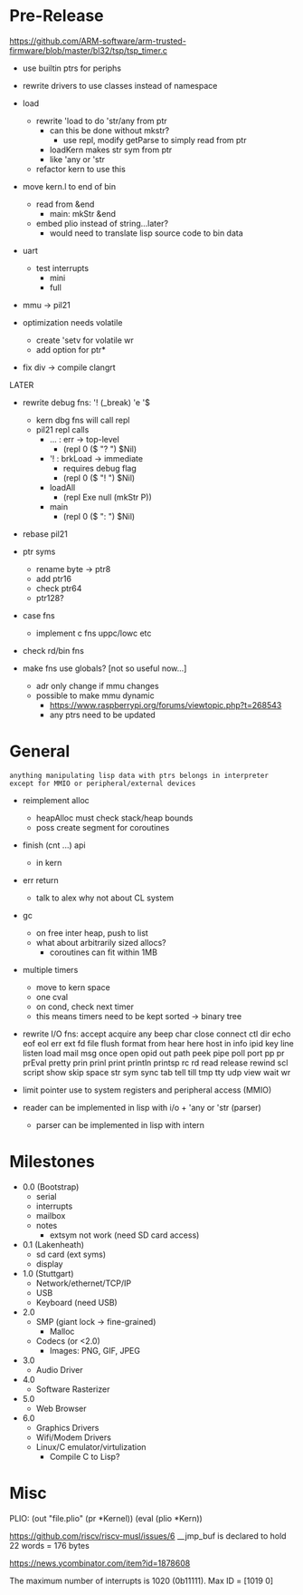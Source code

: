 Pre-Release
===========

https://github.com/ARM-software/arm-trusted-firmware/blob/master/bl32/tsp/tsp_timer.c

* use builtin ptrs for periphs

* rewrite drivers to use classes instead of namespace

* load
  * rewrite 'load to do 'str/any from ptr
    * can this be done without mkstr?
      * use repl, modify getParse to simply read from ptr
    * loadKern makes str sym from ptr
    * like 'any or 'str
  * refactor kern to use this

* move kern.l to end of bin
  * read from &end
    * main: mkStr &end
  * embed plio instead of string...later?
    * would need to translate lisp source code to bin data

* uart
  * test interrupts
    * mini
    * full

* mmu -> pil21

* optimization needs volatile
  * create 'setv for volatile wr
  * add option for ptr*

* fix div -> compile clangrt

LATER

* rewrite debug fns: '! (_break) 'e '$
  * kern dbg fns will call repl
  * pil21 repl calls
    * ... : err -> top-level
      * (repl 0 ($ "? ") $Nil)
    * '!  : brkLoad -> immediate
      * requires debug flag
      * (repl 0 ($ "! ") $Nil)
    * loadAll
      * (repl Exe null (mkStr P))
    * main
      * (repl 0 ($ ": ") $Nil)

* rebase pil21
* ptr syms
  * rename byte  -> ptr8
  * add ptr16
  * check ptr64
  * ptr128?
* case fns
  * implement c fns uppc/lowc etc
* check rd/bin fns
* make fns use globals? [not so useful now...]
  * adr only change if mmu changes
  * possible to make mmu dynamic
    * https://www.raspberrypi.org/forums/viewtopic.php?t=268543
    * any ptrs need to be updated

General
=======

    anything manipulating lisp data with ptrs belongs in interpreter
    except for MMIO or peripheral/external devices

* reimplement alloc
  * heapAlloc must check stack/heap bounds
  * poss create segment for coroutines

* finish (cnt ...) api
  * in kern
* err return
  * talk to alex why not about CL system
* gc
  * on free inter heap, push to list
  * what about arbitrarily sized allocs?
    * coroutines can fit within 1MB

* multiple timers
  * move to kern space
  * one cval
  * on cond, check next timer
  * this means timers need to be kept sorted -> binary tree

* rewrite I/O fns:
  accept acquire any beep char close connect ctl dir echo eof eol err ext fd file flush format from hear here host in info ipid key line listen load mail msg once open opid out path peek pipe poll port pp pr prEval pretty prin prinl print println printsp rc rd read release rewind scl script show skip space str sym sync tab tell till tmp tty udp view wait wr

* limit pointer use to system registers and peripheral access (MMIO)

* reader can be implemented in lisp with i/o + 'any or 'str (parser)
  * parser can be implemented in lisp with intern

# Milestones

* 0.0 (Bootstrap)
  * serial
  * interrupts
  * mailbox
  * notes
    * extsym not work (need SD card access)
* 0.1 (Lakenheath)
  * sd card (ext syms)
  * display
* 1.0 (Stuttgart)
  * Network/ethernet/TCP/IP
  * USB
  * Keyboard (need USB)
* 2.0
  * SMP (giant lock -> fine-grained)
    * Malloc
  * Codecs (or <2.0)
    * Images: PNG, GIF, JPEG
* 3.0
  * Audio Driver
* 4.0
  * Software Rasterizer
* 5.0
  * Web Browser
* 6.0
  * Graphics Drivers
  * Wifi/Modem Drivers
  * Linux/C emulator/virtulization
    * Compile C to Lisp?


# Misc

PLIO:
(out "file.plio" (pr *Kernel))
(eval (plio *Kern))

https://github.com/riscv/riscv-musl/issues/6
__jmp_buf is declared to hold 22 words = 176 bytes

https://news.ycombinator.com/item?id=1878608

The maximum number of interrupts is 1020 (0b11111). Max ID = [1019 0]
